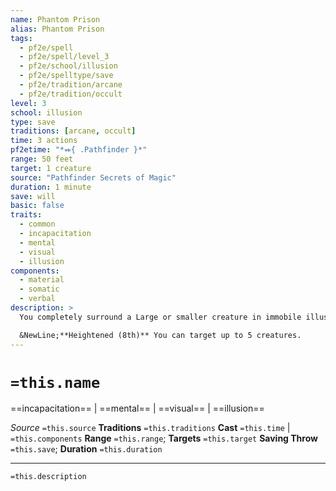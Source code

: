 ```yaml
---
name: Phantom Prison
alias: Phantom Prison
tags:
  - pf2e/spell
  - pf2e/spell/level_3
  - pf2e/school/illusion
  - pf2e/spelltype/save
  - pf2e/tradition/arcane
  - pf2e/tradition/occult
level: 3
school: illusion
type: save
traditions: [arcane, occult]
time: 3 actions
pf2etime: "*⬽{ .Pathfinder }*"
range: 50 feet
target: 1 creature
source: "Pathfinder Secrets of Magic"
duration: 1 minute
save: will
basic: false
traits:
  - common
  - incapacitation
  - mental
  - visual
  - illusion
components:
  - material
  - somatic
  - verbal
description: >
  You completely surround a Large or smaller creature in immobile illusory walls, trapping it inside a false prison it can't escape. No other creatures see or feel these walls, and the target can't see anything outside of the illusory walls. The target can attempt a Will save when the spell is cast, each time it attempts to interact with or escape the walls, and each time something from outside the walls affects the target. On a success, it disbelieves the illusion and the spell ends.

  &NewLine;**Heightened (8th)** You can target up to 5 creatures.
---
```

# `=this.name`
==incapacitation== | ==mental== | ==visual== | ==illusion==

*Source* `=this.source`
**Traditions** `=this.traditions`
**Cast** `=this.time` | `=this.components`
**Range** `=this.range`; **Targets** `=this.target`
**Saving Throw** `=this.save`; **Duration** `=this.duration`

***
`=this.description`